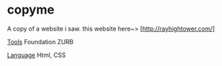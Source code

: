 # copyme
A copy of a website i saw. this website here~> [http://rayhightower.com/]

<u>Tools</u>
Foundation ZURB

<u> Language</u>
Html, CSS


